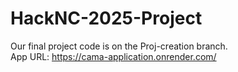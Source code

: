 # HackNC-2025-Project
Our final project code is on the Proj-creation branch.  
App URL: https://cama-application.onrender.com/ 
